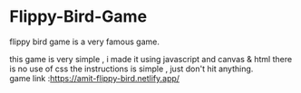# Flippy-Bird-Game
flippy bird game is a very famous game.

this game is very simple , i made it using javascript and canvas & html there is no use of css
the instructions is simple , just don't hit anything.
<br>
game link :https://amit-flippy-bird.netlify.app/



